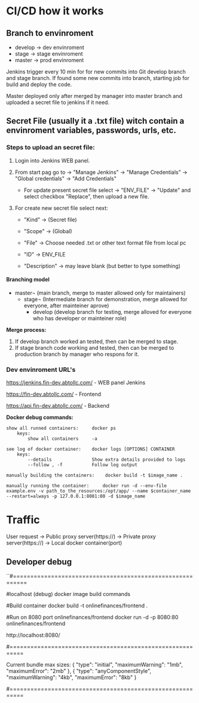 # CI/CD how it works

## Branch to envinroment 

  * develop &#8594; dev envinroment
  * stage &#8594; stage envinroment
  * master &#8594; prod envinroment

Jenkins trigger every 10 min for for new commits into Git develop branch and stage branch. If found some new commits into branch, starting job for build and deploy the code.

Master deployed only after merged by manager into master branch and uploaded a secret file to jenkins if it need.

## Secret File (usually it a .txt file) witch contain a envinroment variables, passwords, urls, etc.
### Steps to upload an secret file:
1. Login into Jenkins WEB panel.

2. From start pag go to &#8594; "Manage Jenkins" &#8594; "Manage Credentials" &#8594; "Global credentials" &#8594; "Add Credentials"

   - For update present secret file select &#8594; "ENV_FILE" &#8594; "Update" and select checkbox "Replace", then upload a new file.

3. For create new secret file select next:

   - "Kind" &#8594; (Secret file)

   - "Scope" &#8594; (Global)

   - "File" &#8594; Choose needed .txt or other text format file from local pc

   - "ID" &#8594; ENV_FILE

   - "Description" &#8594; may leave blank (but better to type something)
#### Branching model
- master¬  (main branch, merge to master allowed only for maintainers)
    - stage¬ (Intermediate branch for demonstration, merge allowed for everyone, after mainteiner aprove)
        - develop (develop branch for testing, merge alloved for everyone who has developer or mainteiner role)

**Merge process:**
  1. If develop branch worked an tested, then can be merged to stage.
  2. If stage branch code working and tested, then can be merged to production branch by manager who respons for it.

### Dev envinroment URL's

https://jenkins.fin-dev.abtollc.com/ - WEB panel Jenkins

https://fin-dev.abtollc.com/ - Frontend

https://api.fin-dev.abtollc.com/ - Backend


    

**Docker debug commands:** 

    show all runned containers:     docker ps
        keys:
            show all containers     -a

    see log of docker container:    docker logs [OPTIONS] CONTAINER
        keys:
            --details		        Show extra details provided to logs
            --follow , -f		    Follow log output

    manually building the containers:    docker build -t $image_name .

    manually running the container:     docker run -d --env-file example.env -v path_to_the_resources:/opt/app/ --name $container_name --restart=always -p 127.0.0.1:8081:80 -d $image_name 

# Traffic
User request 
&#8594; 
Public proxy server(https://) 
&#8594; 
Private proxy server(https://) 
&#8594; 
Local docker container(port) 








## Developer debug

``#==========================================================

#localhost (debug) docker image build commands


#Build container
docker build -t onlinefinances/frontend .


#Run on 8080 port onlinefinances/frontend
docker run -d -p 8080:80 onlinefinances/frontend

http://localhost:8080/

#==========================================================

Current bundle max sizes:
{
  "type": "initial",
  "maximumWarning": "1mb",
  "maximumError": "2mb"
},
{
  "type": "anyComponentStyle",
  "maximumWarning": "4kb",
  "maximumError": "8kb"
}

#==========================================================


